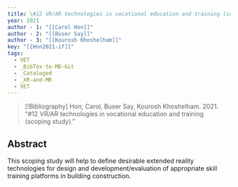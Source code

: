 ```yaml
---
title: \#12 VR/AR technologies in vocational education and training (scoping study)
year: 2021
author - 1: "[[Carol Hon]]"
author - 2: "[[Buser Say]]"
author - 3: "[[Kourosh Khoshelham]]"
key: "[[Hon2021-if]]"
tags:
  - VET
  - _BibTex-to-MD-Git
  - _Cataloged
  - _XR-and-MR
  - VET
---
```


> [!Bibliography]
> Hon, Carol, Buser Say, Kourosh Khoshelham. 2021. “\#12 VR/AR technologies in vocational education and training (scoping study).” 

## Abstract
This scoping study will help to define desirable extended reality technologies for design and development/evaluation of appropriate skill training platforms in building construction.